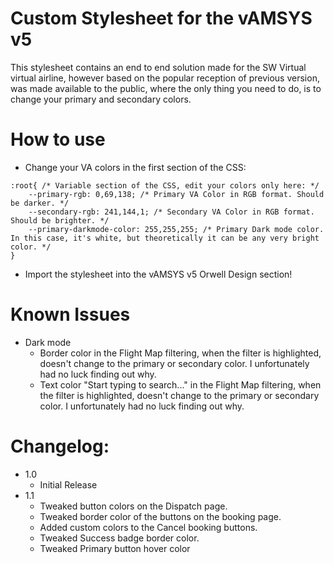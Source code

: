 # Custom Stylesheet for the vAMSYS v5
This stylesheet contains an end to end solution made for the SW Virtual virtual airline, however based on the popular reception of previous version, was made available to the public, where the only thing you need to do, is to change your primary and secondary colors.

# How to use
- Change your VA colors in the first section of the CSS:

```
:root{ /* Variable section of the CSS, edit your colors only here: */
	--primary-rgb: 0,69,138; /* Primary VA Color in RGB format. Should be darker. */
	--secondary-rgb: 241,144,1; /* Secondary VA Color in RGB format. Should be brighter. */
	--primary-darkmode-color: 255,255,255; /* Primary Dark mode color. In this case, it's white, but theoretically it can be any very bright color. */
}
```
- Import the stylesheet into the vAMSYS v5 Orwell Design section!

# Known Issues
- Dark mode
	- Border color in the Flight Map filtering, when the filter is highlighted, doesn't change to the primary or secondary color. I unfortunately had no luck finding out why.
	- Text color "Start typing to search..." in the Flight Map filtering, when the filter is highlighted, doesn't change to the primary or secondary color. I unfortunately had no luck finding out why.

# Changelog:
- 1.0
	- Initial Release
- 1.1
	- Tweaked button colors on the Dispatch page. 
	- Tweaked border color of the buttons on the booking page.
	- Added custom colors to the Cancel booking buttons. 
	- Tweaked Success badge border color.
	- Tweaked Primary button hover color